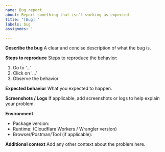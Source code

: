 ```yaml
---
name: Bug report
about: Report something that isn't working as expected
title: "[Bug] "
labels: bug
assignees: ''

---
```


**Describe the bug**
A clear and concise description of what the bug is.

**Steps to reproduce**
Steps to reproduce the behavior:
1. Go to '...'
2. Click on '...'
3. Observe the behavior

**Expected behavior**
What you expected to happen.

**Screenshots / Logs**
If applicable, add screenshots or logs to help explain your problem.

**Environment**
- Package version: 
- Runtime: (Cloudflare Workers / Wrangler version)
- Browser/Postman/Tool (if applicable): 

**Additional context**
Add any other context about the problem here.
